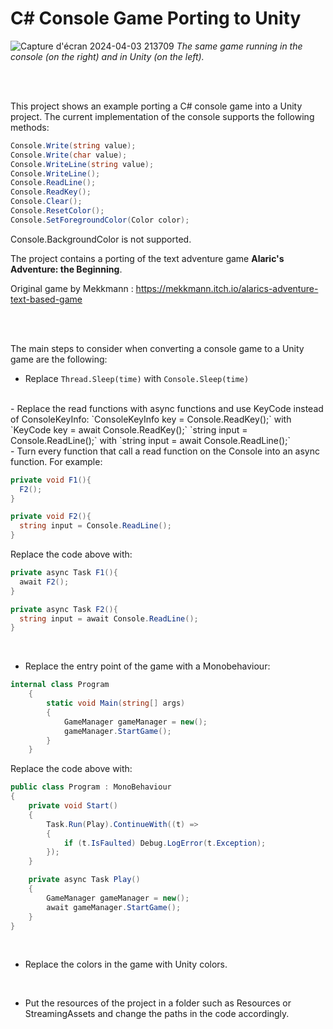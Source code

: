 # C# Console Game Porting to Unity
![Capture d'écran 2024-04-03 213709](https://github.com/CASTEL-Florian/Unity-console-game/assets/106156391/0fd2c67a-92d8-4db6-972f-1c71ed94ed11)
*The same game running in the console (on the right) and in Unity (on the left).*

<br><br>

This project shows an example porting a C# console game into a Unity project.
The current implementation of the console supports the following methods:
```C#
Console.Write(string value);
Console.Write(char value);
Console.WriteLine(string value);
Console.WriteLine();
Console.ReadLine();
Console.ReadKey();
Console.Clear();
Console.ResetColor();
Console.SetForegroundColor(Color color);
```
Console.BackgroundColor is not supported.

The project contains a porting of the text adventure game **Alaric's Adventure: the Beginning**.

Original game by Mekkmann : https://mekkmann.itch.io/alarics-adventure-text-based-game

<br><br>


The main steps to consider when converting a console game to a Unity game are the following:
- Replace `Thread.Sleep(time)` with `Console.Sleep(time)`
<br>
- Replace the read functions with async functions and use KeyCode instead of ConsoleKeyInfo:
`ConsoleKeyInfo key = Console.ReadKey();` with `KeyCode key = await Console.ReadKey();`
`string input = Console.ReadLine();` with `string input = await Console.ReadLine();`
<br>
- Turn every function that call a read function on the Console into an async function.
For example:

```C#
private void F1(){
  F2();
}

private void F2(){
  string input = Console.ReadLine();
}
```
Replace the code above with:
```C#
private async Task F1(){
  await F2();
}

private async Task F2(){
  string input = await Console.ReadLine();
}
```

<br>

- Replace the entry point of the game with a Monobehaviour:

```C#
internal class Program
    {
        static void Main(string[] args)
        {
            GameManager gameManager = new();
            gameManager.StartGame();
        }
    }
```
Replace the code above with:

```C#
public class Program : MonoBehaviour
{
    private void Start()
    {
        Task.Run(Play).ContinueWith((t) =>
        {
            if (t.IsFaulted) Debug.LogError(t.Exception);
        });
    }

    private async Task Play()
    {
        GameManager gameManager = new();
        await gameManager.StartGame();
    }
}
```
<br>

- Replace the colors in the game with Unity colors.

<br>

- Put the resources of the project in a folder such as Resources or StreamingAssets and change the paths in the code accordingly.
